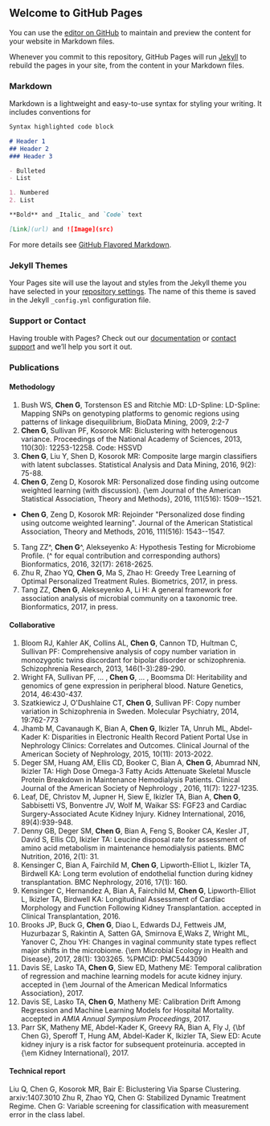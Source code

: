 ## Welcome to GitHub Pages

You can use the [editor on GitHub](https://github.com/guanhuac/guanhuac.github.io/edit/master/README.md) to maintain and preview the content for your website in Markdown files.

Whenever you commit to this repository, GitHub Pages will run [Jekyll](https://jekyllrb.com/) to rebuild the pages in your site, from the content in your Markdown files.

### Markdown

Markdown is a lightweight and easy-to-use syntax for styling your writing. It includes conventions for

```markdown
Syntax highlighted code block

# Header 1
## Header 2
### Header 3

- Bulleted
- List

1. Numbered
2. List

**Bold** and _Italic_ and `Code` text

[Link](url) and ![Image](src)
```

For more details see [GitHub Flavored Markdown](https://guides.github.com/features/mastering-markdown/).

### Jekyll Themes

Your Pages site will use the layout and styles from the Jekyll theme you have selected in your [repository settings](https://github.com/guanhuac/guanhuac.github.io/settings). The name of this theme is saved in the Jekyll `_config.yml` configuration file.

### Support or Contact

Having trouble with Pages? Check out our [documentation](https://help.github.com/categories/github-pages-basics/) or [contact support](https://github.com/contact) and we’ll help you sort it out.

### Publications

#### Methodology
1. Bush WS, **Chen G**, Torstenson ES and Ritchie MD: LD-Spline: LD-Spline: Mapping SNPs on genotyping platforms to genomic regions using patterns of linkage disequilibrium, BioData Mining, 2009, 2:2-7
2. **Chen G**, Sullivan PF, Kosorok MR: Biclustering with heterogenous variance. Proceedings of the National Academy of Sciences, 2013, 110(30): 12253-12258. Code: HSSVD
3. **Chen G**, Liu Y, Shen D, Kosorok MR: Composite large margin classifiers with latent subclasses. Statistical Analysis and Data Mining, 2016, 9(2): 75-88.
4. **Chen G**, Zeng D, Kosorok MR: Personalized dose finding using outcome weighted learning (with discussion). {\em Journal of the American Statistical Association, Theory and Methods}, 2016, 111(516): 1509--1521.
 - **Chen G**, Zeng D, Kosorok MR: Rejoinder "Personalized dose finding using outcome weighted learning". Journal of the American Statistical Association, Theory and Methods, 2016, 111(516): 1543--1547.
5. Tang ZZ^, **Chen G**^, Alekseyenko A: Hypothesis Testing for Microbiome Profile. (^ for equal contribution and corresponding authors) Bionformatics, 2016, 32(17): 2618-2625.
6. Zhu R, Zhao YQ, **Chen G**, Ma S, Zhao H: Greedy Tree Learning of Optimal Personalized Treatment Rules. Biometrics, 2017, in press.
7. Tang ZZ, **Chen G**, Alekseyenko A, Li H: A general framework for association analysis of microbial community on a taxonomic tree. Bionformatics, 2017, in press.

#### Collaborative
1. Bloom RJ, Kahler AK, Collins AL, **Chen G**, Cannon TD, Hultman C, Sullivan PF: Comprehensive analysis of copy number variation in monozygotic twins discordant for bipolar disorder or schizophrenia. Schizophrenia Research, 2013, 146(1-3):289-290.
2. Wright FA, Sullivan PF, ... , **Chen G**, ... , Boomsma DI: Heritability and genomics of gene expression in peripheral blood. Nature Genetics, 2014, 46:430-437.
3. Szatkiewicz J, O'Dushlaine CT, **Chen G**, Sullivan PF: Copy number variation in Schizophrenia in Sweden. Molecular Psychiatry, 2014, 19:762-773
4. Jhamb M, Cavanaugh K, Bian A, **Chen G**, Ikizler TA, Unruh ML, Abdel-Kader K: Disparities in Electronic Health Record Patient Portal Use in Nephrology Clinics: Correlates and Outcomes. Clinical Journal of the American Society of Nephrology, 2015, 10(11): 2013-2022.
5. Deger SM, Huang AM, Ellis CD, Booker C, Bian A, **Chen G**, Abumrad NN, Ikizler TA: High Dose Omega-3 Fatty Acids Attenuate Skeletal Muscle Protein Breakdown in Maintenance Hemodialysis Patients. Clinical Journal of the American Society of Nephrology , 2016, 11(7): 1227-1235.
6. Leaf, DE, Christov M, Jupner H, Siew E, Ikizler TA, Bian A, **Chen G**, Sabbisetti VS, Bonventre JV, Wolf M, Waikar SS: FGF23 and Cardiac Surgery-Associated Acute Kidney Injury. Kidney International, 2016, 89(4):939-948.
7. Denny GB, Deger SM, **Chen G**, Bian A, Feng S, Booker CA, Kesler JT, David S, Ellis CD, Ikizler TA: Leucine disposal rate for assessment of amino acid metabolism in maintenance hemodialysis patients. BMC Nutrition, 2016, 2(1): 31.
8. Kensinger C, Bian A, Fairchild M, **Chen G**, Lipworth-Elliot L, Ikizler TA, Birdwell KA: Long term evolution of endothelial function during kidney transplantation. BMC Nephrology, 2016, 17(1): 160.
9. Kensinger C, Hernandez A, Bian A, Fairchild M, **Chen G**, Lipworth-Elliot L, Ikizler TA, Birdwell KA: Longitudinal Assessment of Cardiac Morphology and Function Following Kidney Transplantation. accepted in Clinical Transplantation, 2016.
10. Brooks JP, Buck G, **Chen G**, Diao L, Edwards DJ, Fettweis JM, Huzurbazar S, Rakintin A, Satten GA, Smirnova E,Waks Z, Wright ML, Yanover C, Zhou YH: Changes in vaginal community state types reflect major shifts in the microbiome. {\em  Microbial Ecology in Health and Disease}, 2017, 28(1): 1303265. %PMCID: PMC5443090
11. Davis SE, Lasko TA, **Chen G**, Siew ED, Matheny ME: Temporal calibration of regression and machine learning models for acute kidney injury. accepted in {\em Journal of the American Medical Informatics Association}, 2017.
12. Davis SE, Lasko TA, **Chen G**, Matheny ME: Calibration Drift Among Regression and Machine Learning Models for Hospital Mortality. accepted in *AMIA Annual Symposium Proceedings*, 2017.
13. Parr SK, Matheny ME, Abdel-Kader K, Greevy RA, Bian A, Fly J, {\bf Chen G}, Speroff T, Hung AM, Abdel-Kader K, Ikizler TA, Siew ED: Acute kidney injury is a risk factor for subsequent proteinuria. accepted in {\em Kidney International}, 2017.
#### Technical report
Liu Q, Chen G, Kosorok MR, Bair E: Biclustering Via Sparse Clustering. arxiv:1407.3010
Zhu R, Zhao YQ, Chen G: Stabilized Dynamic Treatment Regime.
Chen G: Variable screening for classification with measurement error in the class label.
